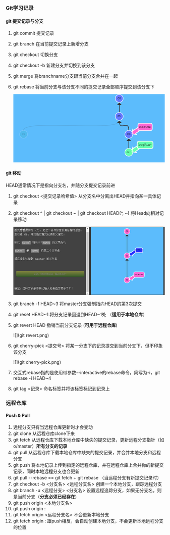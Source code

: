 ### Git学习记录

#### git 提交记录与分支

1. git commit	提交记录

2. git branch <branchname> 在当前提交记录上新增分支

3. git checkout <branchname> 切换分支

4. git checkout -b <branchname> 新建分支并切换到该分支

5. git merge <branchname> 将branchname分支跟当前分支合并在一起

6. git rebase <branchname> 将当前分支与该分支不同的提交记录全部顺序提交到该分支下

   ![git rebase](1550144898191.png)

#### git 移动

HEAD通常情况下是指向分支名，并随分支提交记录前进

1. git checkout <提交记录哈希值> 从分支名中分离出HEAD并指向某一具体记录

2. git checkout <branchname>^ | git checkout <branchname>~<num> | git checkout HEAD(^, ~<num>)    将Head向相对记录移动

   ![1550145859103](1550145859103.png)

3. git branch -f <branchname> HEAD~3 将master分支强制指向HEAD的第3次提交

4. git reset HEAD~1 将分支记录回退到HEAD~1处 （**适用于本地仓库**）

5. git revert HEAD 撤销当前分支记录 (**可用于远程仓库**)

   ![](git revert.png)

6. git cherry-pick <提交号> 将某一分支下的记录提交到当前分支下，但不印象该分支

   ![](git cherry-pick.png)

7. 交互式rebase指的是使用带参数--interactive的rebase命令，简写为-i，git rebase -i HEAD~4
8. git tag <tagname> <记录> 命名标签并将该标签标记到记录上



### 远程仓库

#### Push & Pull

1. 远程分支只有当远程仓库更新时才会变动
2. git clone 从远程仓库clone下来
3. git fetch 从远程仓库下载本地仓库中缺失的提交记录，更新远程分支指针（如o/master）**所有分支的记录**
4. git pull 从远程仓库下载本地仓库中缺失的提交记录，并合并本地分支和远程分支
5. git push 将本地记录上传到指定的远程仓库，并在远程仓库上合并你的新提交记录，同时本地远程分支也会更新
6. git pull --rebase == git fetch + git rebase （当远程分支有新提交记录时）
7. git checkout -b <分支名> <远程分支名> 创建一个本地分支，跟踪远程分支
8. git branch -u <远程分支> <分支名> 设置远程追踪分支，如果无分支名，则是当前分支（**分支必须已经存在**)
9. git push origin <本地分支名> 
10. git push origin <source>:<destination> 
11. git fetch origin <远程分支名> 不会更新本地分支
12. git fetch origin <source>:<destination> 跟push相反，会自动创建本地分支，不会更新本地远程分支的位置